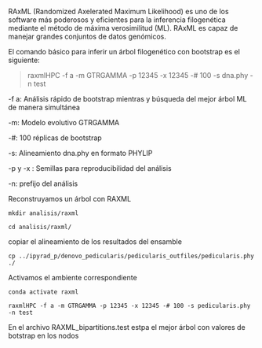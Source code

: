 RAxML (Randomized Axelerated Maximum Likelihood) es uno de los software más poderosos y eficientes para 
la inferencia filogenética mediante el método de máxima verosimilitud (ML). RAxML es capaz de manejar 
grandes conjuntos de datos genómicos.


El comando básico para inferir un árbol filogenético con bootstrap es el siguiente:

> raxmlHPC -f a -m GTRGAMMA -p 12345 -x 12345 -# 100 -s dna.phy -n test

-f a: Análisis rápido de bootstrap mientras y búsqueda del mejor árbol ML de manera simultánea

-m: Modelo evolutivo GTRGAMMA

-#: 100 réplicas de bootstrap

-s: Alineamiento dna.phy en formato PHYLIP

-p y -x : Semillas para reproducibilidad del análisis

-n:  prefijo del análisis 


Reconstruyamos un árbol con RAXML

`mkdir analisis/raxml`

`cd analisis/raxml/`

copiar el alineamiento de los resultados del ensamble

`cp ../ipyrad_p/denovo_pedicularis/pedicularis_outfiles/pedicularis.phy ./`

Activamos el ambiente correspondiente

`conda activate raxml`

`raxmlHPC -f a -m GTRGAMMA -p 12345 -x 12345 -# 100 -s pedicularis.phy -n test`

En el archivo RAXML_bipartitions.test estpa el mejor árbol con valores de botstrap en los nodos


